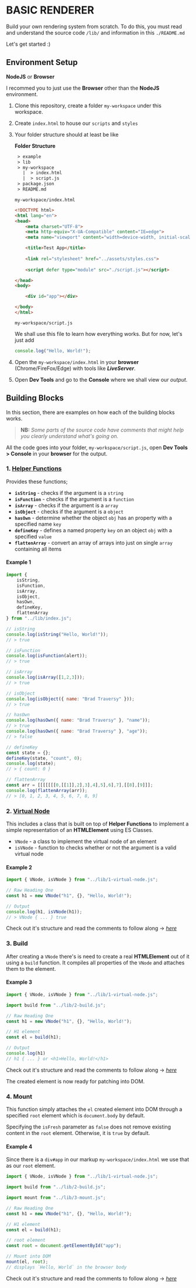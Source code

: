 # BASIC RENDERER

Build your own rendering system from scratch. To do this, you must read and understand the source code `/lib/` and information in this `./README.md`

Let's get started :)

## Environment Setup

**NodeJS** or **Browser**

I recommed you to just use the **Browser** other than the **NodeJS** environment.

1. Clone this repository, create a folder `my-workspace` under this workspace.
2. Create `index.html` to house our `scripts` and `styles`
3. Your folder structure should at least be like

    **Folder Structure**

    ````txt
     > example
     > lib
     > my-workspace
       |  > index.html
       |  > script.js
     > package.json
     > README.md
    ````

    `my-workspace/index.html`

    ````html
    <!DOCTYPE html>
    <html lang="en">
    <head>
        <meta charset="UTF-8">
        <meta http-equiv="X-UA-Compatible" content="IE=edge">
        <meta name="viewport" content="width=device-width, initial-scale=1.0">

        <title>Test App</title>
        
        <link rel="stylesheet" href="../assets/styles.css">
        
        <script defer type="module" src="./script.js"></script>

    </head>
    <body>

        <div id="app"></div>

    </body>
    </html>
    ````

    `my-workspace/script.js`

    We shall use this file to learn how everything works. But for now, let's just add

    ````javascript
    console.log("Hello, World!");
    ````

4. Open the `my-workspace/index.html` in your **browser** (Chrome/FireFox/Edge) with tools like **_LiveServer_**.

5. Open **Dev Tools** and go to the **Console** where we shall view our _output_.

## Building Blocks

In this section, there are examples on how each of the building blocks works.

> **NB:** _Some parts of the source code have comments that might help you clearly understand what's going on._

All the code goes into your folder, `my-workspace/script.js`, open **Dev Tools > Console** in your **browser** for the output.

### 1. [Helper Functions](./0-helpers.js)

Provides these functions;

- **`isString`** - checks if the argument is a `string`
- **`isFunction`** - checks if the argument is a `function`
- **`isArray`** - checks if the argument is a `array`
- **`isObject`** - checks if the argument is a `object`
- **`hasOwn`** - determine whether the object `obj` has an property with a specified name `key`
- **`defineKey`** - defines a named property `key` on an object `obj` with a specified `value`
- **`flattenArray`** - convert an array of arrays into just on single `array` containing all items

#### Example 1

````javascript
import { 
    isString,
    isFunction,
    isArray,
    isObject,
    hasOwn,
    defineKey,
    flattenArray
} from "../lib/index.js";

// isString
console.log(isString("Hello, World!"));
// > true  

// isFunction
console.log(isFunction(alert));
// > true

// isArray
console.log(isArray([1,2,3]));
// > true

// isObject
console.log(isObject({ name: "Brad Traversy" }));
// > true

// hasOwn
console.log(hasOwn({ name: "Brad Traversy" }, "name"));
// > true
console.log(hasOwn({ name: "Brad Traversy" }, "age"));
// > false

// defineKey
const state = {};
defineKey(state, "count", 0);
console.log(state);
// > { count: 0 } 

// flattenArray
const arr = [[[[[[[0,[[1]],2],3],4],5],6],7],[[8],[9]]];
console.log(flattenArray(arr));
// > [0, 1, 2, 3, 4, 5, 6, 7, 8, 9]
````

### 2. [Virtual Node](./1-virtual-node.js)

This includes a class that is built on top of **Helper Functions** to implement a simple representation of an **HTMLElement** using ES Classes.

- `VNode` - a class to implement the virtual node of an element
- `isVNode` - function to checks whether or not the argument is a valid virtual node

#### Example 2

````javascript
import { VNode, isVNode } from "../lib/1-virtual-node.js";

// Raw Heading One
const h1 = new VNode("h1", {}, "Hello, World!");

// Output
console.log(h1, isVNode(h1));
// > VNode { ... } true
````

Check out it's structure and read the comments to follow along -> [_here_](./1-virtual-node.js)

### 3. Build

After creating a `VNode` there's is need to create a real **HTMLElement** out of it using a `build` function. It compiles all properties of the `VNode` and attaches them to the element.

#### Example 3

````javascript
import { VNode, isVNode } from "../lib/1-virtual-node.js";

import build from "../lib/2-build.js";

// Raw Heading One
const h1 = new VNode("h1", {}, "Hello, World!");

// H1 element
const el = build(h1);

// Output
console.log(h1)
// h1 { ... } or <h1>Hello, World!</h1>
````

Check out it's structure and read the comments to follow along -> [_here_](./2-build.js)

The created element is now ready for patching into DOM.

### 4. Mount

This function simply attaches the `el` created element into DOM through a specified `root` element which is `document.body` by default.

Specifying the `isFresh` parameter as `false` does not remove existing content in the `root` element. Otherwise, it is `true` by default.

#### Example 4

Since there is a `div#app` in our markup `my-workspace/index.html` we use that as our `root` element.

````javascript
import { VNode, isVNode } from "../lib/1-virtual-node.js";

import build from "../lib/2-build.js";

import mount from "../lib/3-mount.js";

// Raw Heading One
const h1 = new VNode("h1", {}, "Hello, World!");

// H1 element
const el = build(h1);

// root element
const root = document.getElementById("app");

// Mount into DOM
mount(el, root);
// displays `Hello, World` in the browser body
````

Check out it's structure and read the comments to follow along -> [_here_](./3-mount.js)
